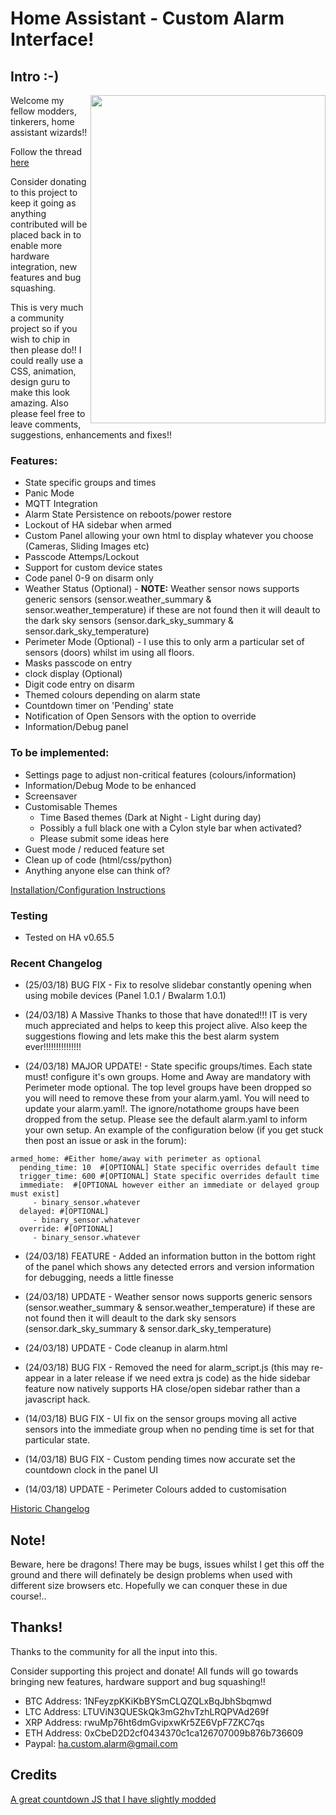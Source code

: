 # Home Assistant - Custom Alarm Interface!
## Intro :-)
<img align="right" width="376.5" height="525" src="https://github.com/gazoscalvertos/Hass-Custom-Alarm/blob/master/BTC.png">

Welcome my fellow modders, tinkerers, home assistant wizards!!

Follow the thread [here](https://community.home-assistant.io/t/yet-another-take-on-an-alarm-system/32386)

Consider donating to this project to keep it going as anything contributed will be placed back in to enable more hardware integration, new features and bug squashing.

This is very much a community project so if you wish to chip in then please do!! I could really use a CSS, animation, design guru to make this look amazing. Also please feel free to leave comments, suggestions, enhancements and fixes!!

### Features:
- State specific groups and times
- Panic Mode
- MQTT Integration
- Alarm State Persistence on reboots/power restore
- Lockout of HA sidebar when armed
- Custom Panel allowing your own html to display whatever you choose (Cameras, Sliding Images etc)
- Passcode Attemps/Lockout
- Support for custom device states
- Code panel 0-9 on disarm only
- Weather Status (Optional) - **NOTE:** Weather sensor nows supports generic sensors (sensor.weather_summary & sensor.weather_temperature) if these are not found then it will deault to the dark sky sensors (sensor.dark_sky_summary & sensor.dark_sky_temperature)
- Perimeter Mode (Optional) - I use this to only arm a particular set of sensors (doors) whilst im using all floors.
- Masks passcode on entry
- clock display (Optional)
- Digit code entry on disarm
- Themed colours depending on alarm state
- Countdown timer on 'Pending' state
- Notification of Open Sensors with the option to override
- Information/Debug panel

### To be implemented:
- Settings page to adjust non-critical features (colours/information)
- Information/Debug Mode to be enhanced
- Screensaver
- Customisable Themes
  - Time Based themes (Dark at Night - Light during day)
  - Possibly a full black one with a Cylon style bar when activated?
  - Please submit some ideas here
- Guest mode / reduced feature set
- Clean up of code (html/css/python)
- Anything anyone else can think of?

[Installation/Configuration Instructions](guidance/configuration.md)

### Testing
- Tested on HA v0.65.5

### Recent Changelog

- (25/03/18) BUG FIX - Fix to resolve slidebar constantly opening when using mobile devices (Panel 1.0.1 / Bwalarm 1.0.1)

- (24/03/18) A Massive Thanks to those that have donated!!! IT is very much appreciated and helps to keep this project alive. Also keep the suggestions flowing and lets make this the best alarm system ever!!!!!!!!!!!!!!!
- (24/03/18) MAJOR UPDATE! - State specific groups/times. Each state must! configure it's own groups. Home and Away are mandatory with Perimeter mode optional. The top level groups have been dropped so you will need to remove these from your alarm.yaml. You will need to update your alarm.yaml!. The ignore/notathome groups have been dropped from the setup. Please see the default alarm.yaml to inform your own setup. An example of the configuration below (if you get stuck then post an issue or ask in the forum):
```
armed_home: #Either home/away with perimeter as optional
  pending_time: 10  #[OPTIONAL] State specific overrides default time
  trigger_time: 600 #[OPTIONAL] State specific overrides default time
  immediate:  #[OPTIONAL however either an immediate or delayed group must exist]
     - binary_sensor.whatever
  delayed: #[OPTIONAL]
     - binary_sensor.whatever
  override: #[OPTIONAL]
     - binary_sensor.whatever
```
- (24/03/18) FEATURE - Added an information button in the bottom right of the panel which shows any detected errors and version information for debugging, needs a little finesse
- (24/03/18) UPDATE - Weather sensor nows supports generic sensors (sensor.weather_summary & sensor.weather_temperature) if these are not found then it will deault to the dark sky sensors (sensor.dark_sky_summary & sensor.dark_sky_temperature)
- (24/03/18) UPDATE - Code cleanup in alarm.html
- (24/03/18) BUG FIX - Removed the need for alarm_script.js (this may re-appear in a later release if we need extra js code) as the hide sidebar feature now natively supports HA close/open sidebar rather than a javascript hack.

- (14/03/18) BUG FIX - UI fix on the sensor groups moving all active sensors into the immediate group when no pending time is set for that particular state.
- (14/03/18) BUG FIX - Custom pending times now accurate set the countdown clock in the panel UI
- (14/03/18) UPDATE - Perimeter Colours added to customisation

[Historic Changelog](historic_changelog.md)

## Note!
Beware, here be dragons! There may be bugs, issues whilst I get this off the ground and there will definately be design problems when used with different size browsers etc. Hopefully we can conquer these in due course!..

## Thanks!
Thanks to the community for all the input into this.

Consider supporting this project and donate! All funds will go towards bringing new features, hardware support and bug squashing!!

- BTC Address: 1NFeyzpKKiKbBYSmCLQZQLxBqJbhSbqmwd
- LTC Address: LTUViN3QUESkQk3mG2hvTzhLRQPVAd269f
- XRP Address: rwuMp76ht6dmGvipxwKr5ZE6VpF7ZKC7qs
- ETH Address: 0xCbeD2D2cf0434370c1ca126707009b876b736609
- Paypal: ha.custom.alarm@gmail.com

## Credits
[A great countdown JS that I have slightly modded](https://github.com/johnschult/jquery.countdown360)
